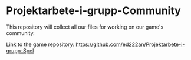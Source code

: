 # Projektarbete-i-grupp-Community

This repository will collect all our files for working on our game's community.

Link to the game repository: https://github.com/ed222an/Projektarbete-i-grupp-Spel
